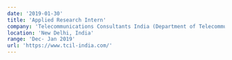 ```yaml
---
date: '2019-01-30'
title: 'Applied Research Intern'
company: 'Telecommunications Consultants India (Department of Telecommunications, Ministry of Communications and Information Technology, Govt. of India.)'
location: 'New Delhi, India'
range: 'Dec- Jan 2019'
url: 'https://www.tcil-india.com/'
---
```



